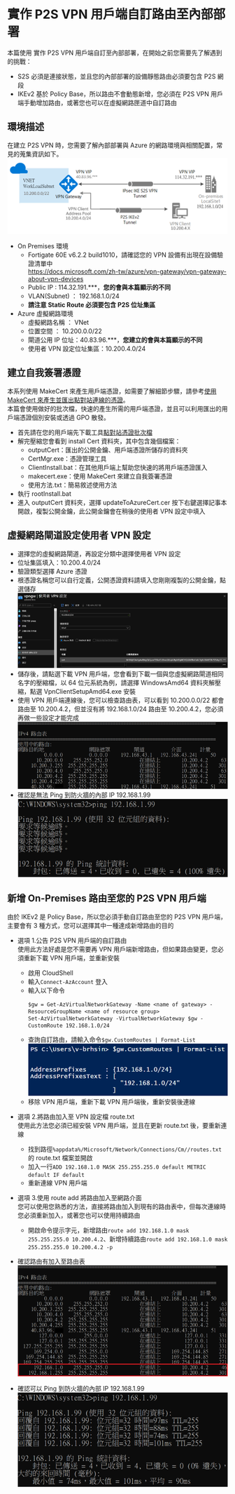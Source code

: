 # 實作 P2S VPN 用戶端自訂路由至內部部署
本篇使用 實作 P2S VPN 用戶端自訂至內部部署，在開始之前您需要先了解遇到的挑戰：<br>
- S2S 必須是連接狀態，並且您的內部部署的設備靜態路由必須要包含 P2S 網段<br>
- IKEv2 基於 Policy Base，所以路由不會動態新增，您必須在 P2S VPN 用戶端手動增加路由，或著您也可以在虛擬網路匣道中自訂路由<br>
## 環境描述
在建立 P2S VPN 時，您需要了解內部部署與 Azure 的網路環境與相關配置，常見的蒐集資訊如下。<br>
 ![GITHUB](https://github.com/BrianHsing/Azure-Virtual-Network-Gateway/blob/master/P2S/customroutelab.png "customroutelab")<br>
 - On Premises 環境
	- Fortigate 60E v6.2.2 build1010，請確認您的 VPN 設備有出現在設備驗證清單中 <br>
	  https://docs.microsoft.com/zh-tw/azure/vpn-gateway/vpn-gateway-about-vpn-devices<br>
	- Public IP : 114.32.191.\*\*\*，**您的會與本篇顯示的不同**<br>
	- VLAN(Subnet) ： 192.168.1.0/24<br>
	- **請注意 Static Route 必須要包含 P2S 位址集區**<br>
 - Azure 虛擬網路環境<br>
	- 虛擬網路名稱 ： VNet<br>
	- 位置空間 ： 10.200.0.0/22<br>
	- 閘道公用 IP 位址：40.83.96.\*\*\*，**您建立的會與本篇顯示的不同**<br>
	- 使用者 VPN 設定位址集區：10.200.4.0/24<br>
## 建立自我簽署憑證
本系列使用 MakeCert 來產生用戶端憑證，如需要了解細節步驟，請參考[使用 MakeCert 來產生並匯出點對站連線的憑證](https://docs.microsoft.com/zh-tw/azure/vpn-gateway/vpn-gateway-certificates-point-to-site-makecert)。<br>
本篇會使用做好的批次檔，快速的產生所需的用戶端憑證，並且可以利用匯出的用戶端憑證個別安裝或透過 GPO 散發。<br>
 - 首先請在您的用戶端先下載工具[點對站憑證批次檔](https://mega.nz/file/pZM03DAY#dGmUTw6EbyFYgQfkXZwS6A5vrNbIx08QsD2mi1B8qks)<br>
 - 解完壓縮您會看到 install Cert 資料夾，其中包含幾個檔案：<br>
   - outputCert：匯出的公開金鑰、用戶端憑證所儲存的資料夾<br>
   - CertMgr.exe：憑證管理工具<br>
   - ClientInstall.bat：在其他用戶端上幫助您快速的將用戶端憑證匯入<br>
   - makecert.exe：使用 MakeCert 來建立自我簽署憑證<br>
   - 使用方法.txt：簡易敘述使用方法<br>
 - 執行 rootInstall.bat<br>
 - 進入 outputCert 資料夾，選擇 updateToAzureCert.cer 按下右鍵選擇記事本開啟，複製公開金鑰，此公開金鑰會在稍後的使用者 VPN 設定中填入<br>
## 虛擬網路閘道設定使用者 VPN 設定
 - 選擇您的虛擬網路閘道，再設定分類中選擇使用者 VPN 設定<br>
 - 位址集區填入：10.200.4.0/24<br>
 - 驗證類型選擇 Azure 憑證<br>
 - 根憑證名稱您可以自行定義，公開憑證資料請填入您剛剛複製的公開金鑰，點選儲存<br>
 ![GITHUB](https://github.com/BrianHsing/Azure-Virtual-Network-Gateway/blob/master/P2S/customroute1.png "customroute1")<br>
 - 儲存後，請點選下載 VPN 用戶端，您會看到下載一個與您虛擬網路閘道相同名字的壓縮檔，以 64 位元系統為例，請選擇 WindowsAmd64 資料夾解壓縮，點選 VpnClientSetupAmd64.exe 安裝<br>
 - 使用 VPN 用戶端連線後，您可以檢查路由表，可以看到 10.200.0.0/22 都會路由至 10.200.4.2，但並沒有將 192.168.1.0/24 路由至 10.200.4.2，您必須再做一些設定才能完成<br>
 ![GITHUB](https://github.com/BrianHsing/Azure-Virtual-Network-Gateway/blob/master/P2S/customroute2.png "customroute2")<br>
 - 確認是無法 Ping 到防火牆的內部 IP 192.168.1.99<br>
 ![GITHUB](https://github.com/BrianHsing/Azure-Virtual-Network-Gateway/blob/master/P2S/customroute3.png "customroute3")<br>
 
## 新增 On-Premises 路由至您的 P2S VPN 用戶端
由於 IKEv2 是 Policy Base，所以您必須手動自訂路由至您的 P2S VPN 用戶端，主要會有 3 種方式，您可以選擇其中一種達成新增路由的目的<br>
 - 選項 1.公告 P2S VPN 用戶端的自訂路由<br>
   使用此方法好處是您不需要再 VPN 用戶端新增路由，但如果路由變更，您必須重新下載 VPN 用戶端，並重新安裝<br>
   - 啟用 CloudShell<br>
   - 輸入`Connect-AzAccount` 登入<br>
   - 輸入以下命令<br>
      ```
      $gw = Get-AzVirtualNetworkGateway -Name <name of gateway> -ResourceGroupName <name of resource group>
      Set-AzVirtualNetworkGateway -VirtualNetworkGateway $gw -CustomRoute 192.168.1.0/24
      ``` 
   - 查詢自訂路由，請輸入命令`$gw.CustomRoutes | Format-List`
   ![GITHUB](https://github.com/BrianHsing/Azure-Virtual-Network-Gateway/blob/master/P2S/customroute6.png "customroute6")<br> 
   - 移除 VPN 用戶端，重新下載 VPN 用戶端後，重新安裝後連線<br>

 - 選項 2.將路由加入至 VPN 設定檔 route.txt<br>
   使用此方法您必須已經安裝 VPN 用戶端，並且在更新 route.txt 後，要重新連線<br>
   - 找到路徑`%appdata%/Microsoft/Network/Connections/Cm//routes.txt`的 route.txt 檔案並開啟<br>
   - 加入一行`ADD 192.168.1.0 MASK 255.255.255.0 default METRIC default IF default`<br>
   - 重新連線 VPN 用戶端<br>
 - 選項 3.使用 route add 將路由加入至網路介面<br>
   您可以使用您熟悉的方法，直接將路由加入到現有的路由表中，但每次連線時您必須重新加入，或著您也可以使用持續路由<br>
   - 開啟命令提示字元，新增路由`route add 192.168.1.0 mask 255.255.255.0 10.200.4.2`、新增持續路由`route add 192.168.1.0 mask 255.255.255.0 10.200.4.2 -p`<br>
 - 確認路由有加入至路由表<br>
 ![GITHUB](https://github.com/BrianHsing/Azure-Virtual-Network-Gateway/blob/master/P2S/customroute4.png "customroute4")<br>
 - 確認可以 Ping 到防火牆的內部 IP 192.168.1.99<br>
 ![GITHUB](https://github.com/BrianHsing/Azure-Virtual-Network-Gateway/blob/master/P2S/customroute5.png "customroute5")<br>